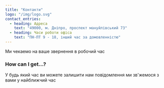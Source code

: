 ```yaml
---
title: "Контакти"
logo: "/img/logo.svg"
contact_entries:
  - heading: Адреса
    text: "49000, м. Дніпро, проспект мануйлівський 73"
  - heading: Часи роботи офіса
    text: "ПН-ПТ 9 - 18, інший час за домовленністю"
---
```


Ми чекаемо на ваше звернення в робочий час

<h3 class="f4 b lh-title mb2">How can I get…?</h3>

У будь який час ви можете залишити нам повідомлення ми зв'жемося з вами у найближчий час
